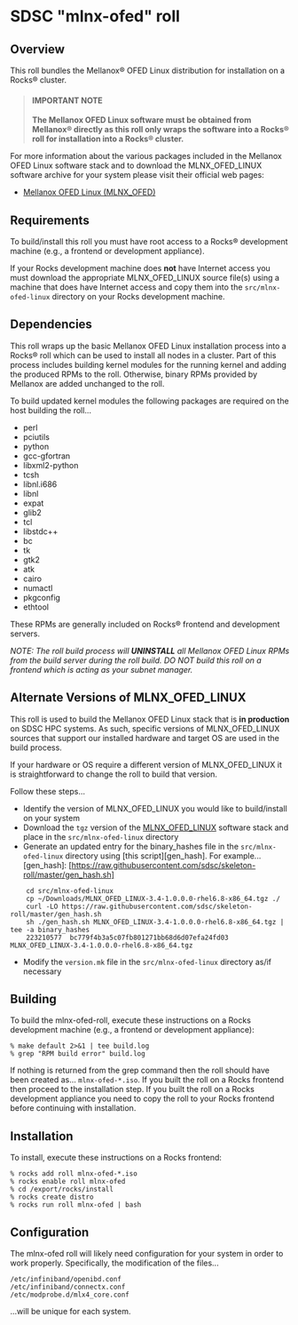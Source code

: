 # SDSC "mlnx-ofed" roll

## Overview

This roll bundles the Mellanox&reg; OFED Linux distribution for installation on a
Rocks&reg; cluster.

> #### IMPORTANT NOTE
>
> **The Mellanox OFED Linux software must be obtained from Mellanox&reg;
> directly as this roll only wraps the software into a Rocks&reg; roll for
> installation into a Rocks&reg; cluster.**

For more information about the various packages included in the Mellanox OFED
Linux software stack and to download the MLNX_OFED_LINUX software archive
for your system please visit their official web pages:

- [Mellanox OFED Linux (MLNX_OFED)][mlnx_ofed_linux]

[mlnx_ofed_linux]: [http://www.mellanox.com/page/products_dyn?product_family=26&mtag=linux_sw_drivers]


## Requirements

To build/install this roll you must have root access to a Rocks&reg; development
machine (e.g., a frontend or development appliance).

If your Rocks development machine does **not** have Internet access you must
download the appropriate MLNX_OFED_LINUX source file(s) using a machine that does
have Internet access and copy them into the `src/mlnx-ofed-linux` directory on your
Rocks development machine.


## Dependencies

This roll wraps up the basic Mellanox OFED Linux installation process into a
Rocks&reg; roll which can be used to install all nodes in a cluster. Part of this
process includes building kernel modules for the running kernel and adding the
produced RPMs to the roll. Otherwise, binary RPMs provided by Mellanox are
added unchanged to the roll.

To build updated kernel modules the following packages are required on the
host building the roll...

- perl
- pciutils
- python
- gcc-gfortran
- libxml2-python
- tcsh
- libnl.i686
- libnl
- expat
- glib2
- tcl
- libstdc++
- bc
- tk
- gtk2
- atk
- cairo
- numactl
- pkgconfig
- ethtool

These RPMs are generally included on Rocks&reg; frontend and development servers.

*NOTE: The roll build process will **UNINSTALL** all Mellanox OFED Linux RPMs
from the build server during the roll build. DO NOT build this roll on a
frontend which is acting as your subnet manager.*


## Alternate Versions of MLNX_OFED_LINUX

This roll is used to build the Mellanox OFED Linux stack that is **in production**
on SDSC HPC systems. As such, specific versions of MLNX_OFED_LINUX sources that
support our installed hardware and target OS are used in the build process.

If your hardware or OS require a different version of MLNX_OFED_LINUX it is
straightforward to change the roll to build that version.

Follow these steps...

- Identify the version of MLNX_OFED_LINUX you would like to build/install on
your system
- Download the `tgz` version of the [MLNX_OFED_LINUX][mlnx_ofed_linux] software
stack and place in the `src/mlnx-ofed-linux` directory
- Generate an updated entry for the binary_hashes file in the `src/mlnx-ofed-linux`
directory using [this script][gen_hash]. For example...
[gen_hash]: [https://raw.githubusercontent.com/sdsc/skeleton-roll/master/gen_hash.sh]

```shell
    cd src/mlnx-ofed-linux
    cp ~/Downloads/MLNX_OFED_LINUX-3.4-1.0.0.0-rhel6.8-x86_64.tgz ./
    curl -LO https://raw.githubusercontent.com/sdsc/skeleton-roll/master/gen_hash.sh
    sh ./gen_hash.sh MLNX_OFED_LINUX-3.4-1.0.0.0-rhel6.8-x86_64.tgz | tee -a binary_hashes
    223210577  bc779f4b3a5c07fb801271bb68d6d07efa24fd03  MLNX_OFED_LINUX-3.4-1.0.0.0-rhel6.8-x86_64.tgz
```

- Modify the `version.mk` file in the `src/mlnx-ofed-linux` directory as/if
necessary


## Building

To build the mlnx-ofed-roll, execute these instructions on a Rocks development
machine (e.g., a frontend or development appliance):

```shell
% make default 2>&1 | tee build.log
% grep "RPM build error" build.log
```

If nothing is returned from the grep command then the roll should have been
created as... `mlnx-ofed-*.iso`. If you built the roll on a Rocks frontend then
proceed to the installation step. If you built the roll on a Rocks development
appliance you need to copy the roll to your Rocks frontend before continuing
with installation.


## Installation

To install, execute these instructions on a Rocks frontend:

```shell
% rocks add roll mlnx-ofed-*.iso
% rocks enable roll mlnx-ofed
% cd /export/rocks/install
% rocks create distro
% rocks run roll mlnx-ofed | bash
```


## Configuration

The mlnx-ofed roll will likely need configuration for your system in order
to work properly. Specifically, the modification of the files...

    /etc/infiniband/openibd.conf
    /etc/infiniband/connectx.conf
    /etc/modprobe.d/mlx4_core.conf

...will be unique for each system.
